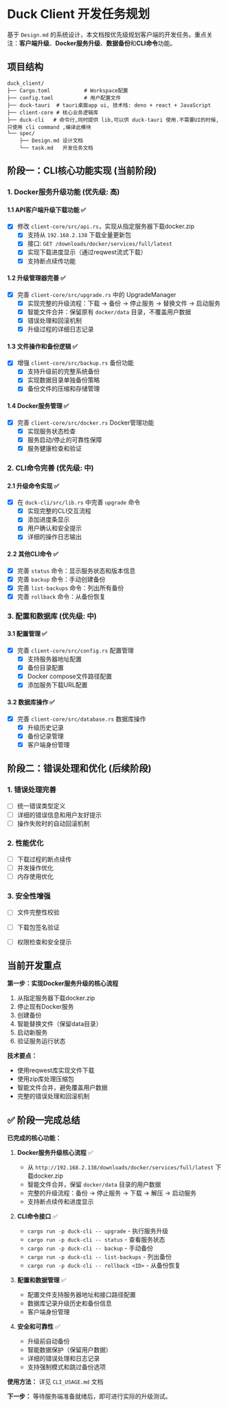 # Duck Client 开发任务规划

基于 `Design.md` 的系统设计，本文档按优先级规划客户端的开发任务。重点关注：**客户端升级**、**Docker服务升级**、**数据备份**和**CLI命令**功能。

## 项目结构

```
duck_client/
├── Cargo.toml           # Workspace配置
├── config.toml          # 用户配置文件
├── duck-tauri  # tauri桌面app ui, 技术栈: deno + react + JavaScript 
├── client-core # 核心业务逻辑库
├── duck-cli   # 命令行,同时提供 lib,可以供 duck-tauri 使用.不需要UI的时候,只使用 cli command ,编译此模块
└── spec/
    ├── Design.md 设计文档
    └── task.md   开发任务文档
```

## 阶段一：CLI核心功能实现 (当前阶段)

### 1. Docker服务升级功能 (优先级: 高)

#### 1.1 API客户端升级下载功能 ✅
- [x] 修改 `client-core/src/api.rs`，实现从指定服务器下载docker.zip
  - [x] 支持从 `192.168.2.138` 下载全量更新包
  - [x] 接口: `GET /downloads/docker/services/full/latest`
  - [x] 实现下载进度显示（通过reqwest流式下载）
  - [x] 支持断点续传功能

#### 1.2 升级管理器完善 ✅
- [x] 完善 `client-core/src/upgrade.rs` 中的 UpgradeManager
  - [x] 实现完整的升级流程：下载 -> 备份 -> 停止服务 -> 替换文件 -> 启动服务
  - [x] 智能文件合并：保留原有 `docker/data` 目录，不覆盖用户数据
  - [x] 错误处理和回滚机制
  - [x] 升级过程的详细日志记录

#### 1.3 文件操作和备份逻辑 ✅
- [x] 增强 `client-core/src/backup.rs` 备份功能
  - [x] 支持升级前的完整系统备份
  - [x] 实现数据目录单独备份策略
  - [x] 备份文件的压缩和存储管理

#### 1.4 Docker服务管理 ✅
- [x] 完善 `client-core/src/docker.rs` Docker管理功能
  - [x] 实现服务状态检查
  - [x] 服务启动/停止的可靠性保障
  - [x] 服务健康检查和验证

### 2. CLI命令完善 (优先级: 中)

#### 2.1 升级命令实现 ✅
- [x] 在 `duck-cli/src/lib.rs` 中完善 `upgrade` 命令
  - [x] 实现完整的CLI交互流程
  - [x] 添加进度条显示
  - [x] 用户确认和安全提示
  - [x] 详细的操作日志输出

#### 2.2 其他CLI命令 ✅
- [x] 完善 `status` 命令：显示服务状态和版本信息
- [x] 完善 `backup` 命令：手动创建备份
- [x] 完善 `list-backups` 命令：列出所有备份
- [x] 完善 `rollback` 命令：从备份恢复

### 3. 配置和数据库 (优先级: 中)

#### 3.1 配置管理 ✅
- [x] 完善 `client-core/src/config.rs` 配置管理
  - [x] 支持服务器地址配置
  - [x] 备份目录配置
  - [x] Docker compose文件路径配置
  - [x] 添加服务下载URL配置

#### 3.2 数据库操作 ✅
- [x] 完善 `client-core/src/database.rs` 数据库操作
  - [x] 升级历史记录
  - [x] 备份记录管理
  - [x] 客户端身份管理

## 阶段二：错误处理和优化 (后续阶段)

### 1. 错误处理完善
- [ ] 统一错误类型定义
- [ ] 详细的错误信息和用户友好提示
- [ ] 操作失败时的自动回滚机制

### 2. 性能优化
- [ ] 下载过程的断点续传
- [ ] 并发操作优化
- [ ] 内存使用优化

### 3. 安全性增强
- [ ] 文件完整性校验
- [ ] 下载包签名验证
- [ ] 权限检查和安全提示



## 当前开发重点

**第一步：实现Docker服务升级的核心流程**
1. 从指定服务器下载docker.zip
2. 停止现有Docker服务
3. 创建备份
4. 智能替换文件（保留data目录）
5. 启动新服务
6. 验证服务运行状态

**技术要点：**
- 使用reqwest库实现文件下载
- 使用zip库处理压缩包
- 智能文件合并，避免覆盖用户数据
- 完整的错误处理和回滚机制

## ✅ 阶段一完成总结

**已完成的核心功能：**

1. **Docker服务升级核心流程** ✅
   - 从 `http://192.168.2.138/downloads/docker/services/full/latest` 下载docker.zip
   - 智能文件合并，保留 `docker/data` 目录的用户数据
   - 完整的升级流程：备份 → 停止服务 → 下载 → 解压 → 启动服务
   - 支持断点续传和进度显示

2. **CLI命令接口** ✅
   - `cargo run -p duck-cli -- upgrade` - 执行服务升级
   - `cargo run -p duck-cli -- status` - 查看服务状态
   - `cargo run -p duck-cli -- backup` - 手动备份
   - `cargo run -p duck-cli -- list-backups` - 列出备份
   - `cargo run -p duck-cli -- rollback <ID>` - 从备份恢复

3. **配置和数据管理** ✅
   - 配置文件支持服务器地址和接口路径配置
   - 数据库记录升级历史和备份信息
   - 客户端身份管理

4. **安全和可靠性** ✅
   - 升级前自动备份
   - 智能数据保护（保留用户数据）
   - 详细的错误处理和日志记录
   - 支持强制模式和跳过备份选项

**使用方法：**
详见 `CLI_USAGE.md` 文档

**下一步：**
等待服务端准备就绪后，即可进行实际的升级测试。
